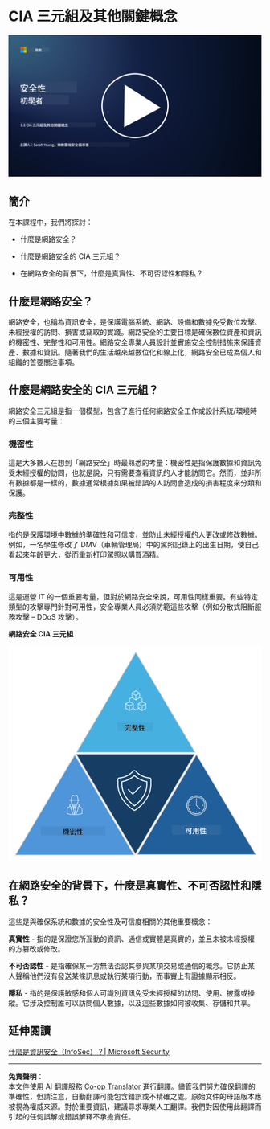 <!--
CO_OP_TRANSLATOR_METADATA:
{
  "original_hash": "16a76f9fa372fb63cffb6d76b855f023",
  "translation_date": "2025-09-03T17:40:32+00:00",
  "source_file": "1.1 The CIA triad and other key concepts.md",
  "language_code": "tw"
}
-->
# CIA 三元組及其他關鍵概念

[![觀看影片](../../translated_images/1-1_placeholder.5743591289ea76087b78301a315f244c665d5266d895538c9d1a52b1f0d08603.tw.png)](https://learn-video.azurefd.net/vod/player?id=d4c2f633-fa6a-4a3d-8d41-7a1d71189832)

## 簡介

在本課程中，我們將探討：

 - 什麼是網路安全？
   
 - 什麼是網路安全的 CIA 三元組？

 - 在網路安全的背景下，什麼是真實性、不可否認性和隱私？

## 什麼是網路安全？

網路安全，也稱為資訊安全，是保護電腦系統、網路、設備和數據免受數位攻擊、未經授權的訪問、損害或竊取的實踐。網路安全的主要目標是確保數位資產和資訊的機密性、完整性和可用性。網路安全專業人員設計並實施安全控制措施來保護資產、數據和資訊。隨著我們的生活越來越數位化和線上化，網路安全已成為個人和組織的首要關注事項。

## 什麼是網路安全的 CIA 三元組？

網路安全三元組是指一個模型，包含了進行任何網路安全工作或設計系統/環境時的三個主要考量：

### 機密性

這是大多數人在想到「網路安全」時最熟悉的考量：機密性是指保護數據和資訊免受未經授權的訪問，也就是說，只有需要查看資訊的人才能訪問它。然而，並非所有數據都是一樣的，數據通常根據如果被錯誤的人訪問會造成的損害程度來分類和保護。

### 完整性

指的是保護環境中數據的準確性和可信度，並防止未經授權的人更改或修改數據。例如，一名學生修改了 DMV（車輛管理局）中的駕照記錄上的出生日期，使自己看起來年齡更大，從而重新打印駕照以購買酒精。

### 可用性

這是運營 IT 的一個重要考量，但對於網路安全來說，可用性同樣重要。有些特定類型的攻擊專門針對可用性，安全專業人員必須防範這些攻擊（例如分散式阻斷服務攻擊 – DDoS 攻擊）。

**網路安全 CIA 三元組**

![image](../../translated_images/ciatriad.0cf01e809b3845866bec11e829aac615e19a7b2a2897a4aafeb8000955a3f4b5.tw.png)

## 在網路安全的背景下，什麼是真實性、不可否認性和隱私？

這些是與確保系統和數據的安全性及可信度相關的其他重要概念：

**真實性** - 指的是保證您所互動的資訊、通信或實體是真實的，並且未被未經授權的方篡改或修改。

**不可否認性** - 是指確保某一方無法否認其參與某項交易或通信的概念。它防止某人聲稱他們沒有發送某條訊息或執行某項行動，而事實上有證據顯示相反。

**隱私** - 指的是保護敏感和個人可識別資訊免受未經授權的訪問、使用、披露或操縱。它涉及控制誰可以訪問個人數據，以及這些數據如何被收集、存儲和共享。

## 延伸閱讀

[什麼是資訊安全（InfoSec）？| Microsoft Security](https://www.microsoft.com/security/business/security-101/what-is-information-security-infosec#:~:text=Three%20pillars%20of%20information%20security%3A%20the%20CIA%20triad,as%20guiding%20principles%20for%20implementing%20an%20InfoSec%20plan.)

---

**免責聲明**：  
本文件使用 AI 翻譯服務 [Co-op Translator](https://github.com/Azure/co-op-translator) 進行翻譯。儘管我們努力確保翻譯的準確性，但請注意，自動翻譯可能包含錯誤或不精確之處。原始文件的母語版本應被視為權威來源。對於重要資訊，建議尋求專業人工翻譯。我們對因使用此翻譯而引起的任何誤解或錯誤解釋不承擔責任。